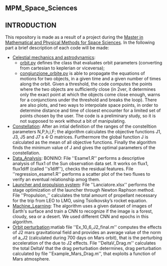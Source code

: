 ## MPM_Space_Sciences ##

## INTRODUCTION ##
This repository is made as a result of a project during the [Master in Mathematical and Physical Methods for Space Sciences](https://mpmss.i-learn.unito.it/). 
In the following part a brief description of each code will be made:
   - [Celestial mechanics and astrodynamics](https://github.com/andreasemeraro/MPM_Space_Sciences/tree/main/Celestial%20mechanics%20and%20astrodynamics):
      - [orbit.py](https://github.com/andreasemeraro/MPM_Space_Sciences/blob/main/Celestial%20mechanics%20and%20astrodynamics/Orbit.py) defines the class that                evaluates orbit parameters (converting from cartesian to keplerian or viceversa); 
      - [congiunzione_orbite.py](https://github.com/andreasemeraro/MPM_Space_Sciences/blob/main/Celestial%20mechanics%20and%20astrodynamics/congiunzione_orbite.py)           is able to propagate the equations of motions for two objects, in a given time and a given number of times along the orbit. Given a           threshold,             the code computes the points where the two objects are sufficiently close (in 2ver, it determines only the exact point at which the objects come                     close enough, warns for a conjunctions under the threshold and breaks the loop). There are also plots, and two ways to interpolate space points, in order to        determine distance and time of closest encounter for a limited set of points chosen by the user. The code is a preliminary study, so it is not supposed to           work without a bit of manipulating.
   - [Constellation](https://github.com/andreasemeraro/MPM_Space_Sciences/tree/main/Costellation): After an intial definition of the ranges of the constelltion          parameters N,P,h,i,F; the algorithm calculates the objective functions J1, J3, J5 and J7 s 4-D matrices. Furthermore the global function J is calculated as the      mean of all objective functions. Finally the algorithm finds the minimum value of J and gives the optimal parameters of the constellation.
   - [Data_Analysis](https://github.com/andreasemeraro/MPM_Space_Sciences/tree/main/Data_Analysis): BONINO: File ''Esame1.R'' performs a descriptive analysis of          flux1 of the Sun observation data set. It works on flux1, flux1diff (called ''s1diff''), checks the residual features. File ''regression_esame1.R'' performs a      scatter plot of the two fluxes to verify an eventual relationship amog them.
   - [Launcher and propulsion system](https://github.com/andreasemeraro/MPM_Space_Sciences/tree/main/Launcher): File ''Lanciatore.xlsx'' performs the stage              optimization of the launcher through Newton Raphson method. File ''Propulsion_'' calculates the total amount of propellant necessary for the trip from LEO to        LMO, using Tsiolkovsky’s rocket equation.
   - [Machine_Learning](https://github.com/andreasemeraro/MPM_Space_Sciences/tree/main/Machine_Learning): The algorithm uses a given dataset of images of Earth's        surface and train a CNN to recognize if the image is a forest, cloudy, sea or a desert. We used different CNN and epochs in this algorithm. 
   - [Orbit perturbation](https://github.com/andreasemeraro/MPM_Space_Sciences/tree/main/Orbit%20perturbation):matlab file ''Ex_10_6_J2_final.m'' computes the            effects of J2 mars gravitational field and provides an average value of the norm of a_J2 (calculated during 700 days on Mars orbit), that is the perturbing          acceleration of the due to J2 effects.
     File ''DeltaV_Drag.m'' calculates the total DeltaV that the drag perturbation determines, drag perturbation calculated by file ''Example_Mars_Drag.m'', that        exploits a function of Mars atmosphere.
